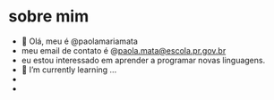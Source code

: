 # sobre mim
- 👋 Olá, meu é @paolamariamata
- meu email de contato é @paola.mata@escola.pr.gov.br
- eu estou interessado em aprender a programar novas linguagens.
- 🌱 I’m currently learning ...
- 
- 

<!---
paolamariamata/paolamariamata is a ✨ special ✨ repository because its `README.md` (this file) appears on your GitHub profile.
You can click the Preview link to take a look at your changes.
--->
